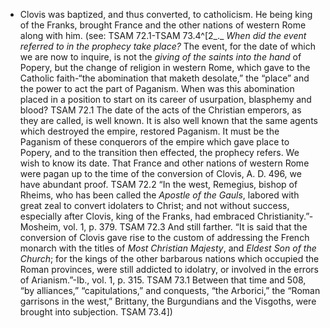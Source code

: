 - Clovis was baptized, and thus converted, to catholicism. He being king of the Franks, brought France and the other nations of western Rome along with him. (see: TSAM 72.1-TSAM 73.4^[2_._ _When did the event referred to in the prophecy take place?_ The event, for the date of which we are now to inquire, is not the _giving of the saints into the hand_ of Popery, but the change of religion in western Rome, which gave to the Catholic faith-“the abomination that maketh desolate,” the “place” and the power to act the part of Paganism. When was this abomination placed in a position to start on its career of usurpation, blasphemy and blood? TSAM 72.1
  The date of the acts of the Christian emperors, as they are called, is well known. It is also well known that the same agents which destroyed the empire, restored Paganism. It must be the Paganism of these conquerors of the empire which gave place to Popery, and to the transition then effected, the prophecy refers. We wish to know its date. That France and other nations of western Rome were pagan up to the time of the conversion of Clovis, A. D. 496, we have abundant proof. TSAM 72.2
  “In the west, Remegius, bishop of Rheims, who has been called the _Apostle of the Gauls_, labored with great zeal to convert idolaters to Christ; and not without success, especially after Clovis, king of the Franks, had embraced Christianity.”-Mosheim, vol. 1, p. 379. TSAM 72.3
  And still farther. “It is said that the conversion of Clovis gave rise to the custom of addressing the French monarch with the titles of _Most Christian Majesty_, and _Eldest Son of the Church_; for the kings of the other barbarous nations which occupied the Roman provinces, were still addicted to idolatry, or involved in the errors of Arianism.”-Ib., vol. 1, p. 315. TSAM 73.1
  Between that time and 508, “by alliances,” “capitulations,” and conquests, “the Arborici,” the “Roman garrisons in the west,” Brittany, the Burgundians and the Visgoths, were brought into subjection. TSAM 73.4])
